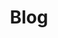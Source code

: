 ---
title: "Blog"
linkTitle: "Blog"
weight: 20
draft: true
menu:
  main:
    weight: 30
github_repo: "" # Disable the edit commands
---